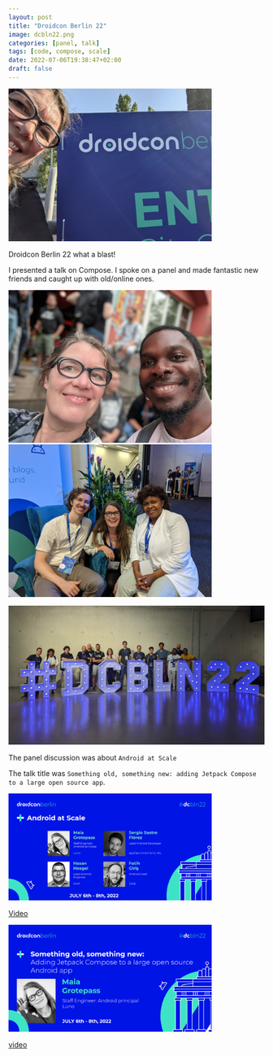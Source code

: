 ```yaml
---
layout: post
title: "Droidcon Berlin 22"
image: dcbln22.png
categories: [panel, talk]
tags: [code, compose, scale]
date: 2022-07-06T19:38:47+02:00
draft: false
---
```


<img src="dcbln22arrive.jpg" alt="drawing" width="400"/>

Droidcon Berlin 22 what a blast!

I presented a talk  on Compose. I spoke on a panel and made fantastic new friends and caught up with old/online ones.

<img src="SFMaia.jpg" alt="Meeting Segun" width="400"/><img src="MattMadonaMaia.jpg" alt="Matt and Madona" width="400"/>

<img src="dcbln22gdes.jpg" alt="Meeting Segun" width="600"/>


The panel discussion was about `Android at Scale`

The talk title was `Something old, something new: adding Jetpack Compose to a large open source app`. 

<img src="dcbln22panel.jpg" alt="Android at Scale" width="400"/>

[Video](https://www.droidcon.com/2022/08/01/something-old-something-new-adding-jetpack-compose-to-a-large-open-source-android-app-2/)

<img src="dcbln22talk.jpg" alt="Something old, something new" width="400"/>

[video](https://www.droidcon.com/2022/08/01/android-at-scale/)
